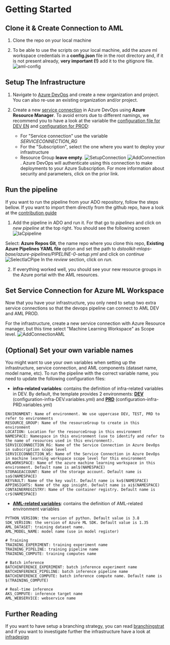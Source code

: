 # Getting Started

## Clone it & Create Connection to AML

1. Clone the repo on your local machine

2. To be able to use the scripts on your local machine, add the azure ml workspace credentials in a **config.json** file in the root directory and, if it is not present already, **very important (!)** add it to the gitignore file.\
   ![aml-config](./../media/azureml_config.png)

## Setup The Infrastructure

1. Navigate to [Azure DevOps](http://dev.azure.com/) and create a new organization and project. You can also re-use an existing organization and/or project.

2. Create a new [service connection](https://docs.microsoft.com/en-us/azure/devops/pipelines/library/service-endpoints?view=azure-devops&tabs=yaml) in Azure DevOps using **Azure Resource Manager**. To avoid errors due to different namings, we recommend you to have a look at the variable  the [configuration file for DEV EN](../../configuration/configuration-infra-DEV.variables.yml) and [configuration for PROD](../../configuration/configuration-infra-PRD.variables.yml):
   - For "Service connection" use the variable *SERVICECONNECTION_RG*
   - For the "Subscription", select the one where you want to deploy your infrastructure
   - Resource Group **leave empty**.
   ![SetupConnection](../media/create_service_connection.png) ![AddConnection](../media/new_connection.png). Azure DevOps will authenticate using this connection to make deployments to your Azure Subscription. For more information about security and parameters, click on the prior link.

## Run the pipeline

If you want to run the pipeline from your ADO repository, follow the steps bellow. If you want to import them directly from the github repo, have a look at the [contribution guide](../../CONTRIBUTING.md)

1. Add the pipeline in ADO and run it. For that go to _pipelines_ and click on _new pipeline_ at the top right. You should see the following screen ![IaCpipeline](../media/build-connect.png)

Select: **Azure Repos Git**, the name repo where you clone this repo, **Existing Azure Pipelines YAML file** option and set the path to _dstoolkit-mlops-base/azure-pipelines/PIPELINE-0-setup.yml_ and click on _continue_ ![SelectIaCPipe](../media/select-iac-pipeline.png) In the _review_ section, click on _run_.

2. If everything worked well, you should see your new resource groups in the Azure portal with the AML resources.

## Set Service Connection for Azure ML Workspace

Now that you have your infrastructure, you only need to setup two extra service connections so that the devops pipeline can connect to AML DEV and AML PROD.

For the infrastructure, create a new service connection with Azure Resource manager, but this time select "Machine Learning Workspace" as Scope level.
![AddConnectionAML](../../docs/media/create_service_connection_aml.png)

## (Optional) Set your own variable names

You might want to use your own variables when setting up the infrastructure, service connection, and AML components (dataset name, model name, etc). To run the pipeline with the correct variable name, you need to update the following configuration files:

- **infra-related variables**: contains the definition of infra-related variables in DEV. By default, the template provides 2 environments: **[DEV](../../configuration/configuration-infra-DEV.variables.yml)** (configuration-infra-DEV.variables.yml) and **[PRD](../../configuration/configuration-infra-PRD.variables.yml)** (configuration-infra-PRD.variables.yml)

```
ENVIRONMENT: Name of environment. We use uppercase DEV, TEST, PRD to refer to environments
RESOURCE_GROUP: Name of the resourceGroup to create in this environment
LOCATION: Location for the resourceGroup in this environment
NAMESPACE: Namespace in this environment (use to identify and refer to the name of resources used in this environment).
SERVICECONNECTION_RG: Name of the Service Connection in Azure DevOps in subscription scope level
SERVICECONNECTION_WS: Name of the Service Connection in Azure DevOps in machine learning workspace scope level for this environment
AMLWORKSPACE: Name of the azure machine learning workspace in this environment. Default name is aml$(NAMESPACE)
STORAGEACCOUNT: Name of the storage account. Default name is sa$(NAMESPACE)
KEYVAULT: Name of the key vault. Default name is kv$(NAMESPACE)
APPINSIGHTS: Name of the app insight. Default name is ai$(NAMESPACE)
CONTAINERREGISTRY: Name of the container registry. Default name is cr$(NAMESPACE)
```

- **[AML-related variables](../../configuration/configuration-aml.variables.yml)**: contains the definition of AML-related environment variables

```
PYTHON_VERSION: the version of python. Default value is 3.8
SDK_VERSION: the version of Azure ML SDK. Default value is 1.35
AML_DATASET: training dataset name.
AML_MODEL_NAME: model name (use in model register)

# Training
TRAINING_EXPERIMENT: training experiment name
TRAINING_PIPELINE: training pipeline name
TRAINING_COMPUTE: training computes name

# Batch inference
BATCHINFERENCE_EXPERIMENT: batch inference experiment name
BATCHINFERENCE_PIPELINE: batch inference pipeline name
BATCHINFERENCE_COMPUTE: batch inference compute name. Default name is $(TRAINING_COMPUTE)

# Real-time inference
AKS_COMPUTE: inference target name
AML_WEBSERVICE: webservice name
```

## Further Reading

If you want to have setup a branching strategy, you can read [branchingstrat](./BranchingStrategy.md) and if you want to investigate further the infrastructure have a look at [infradesign](./InfrastructureDesign.md)
